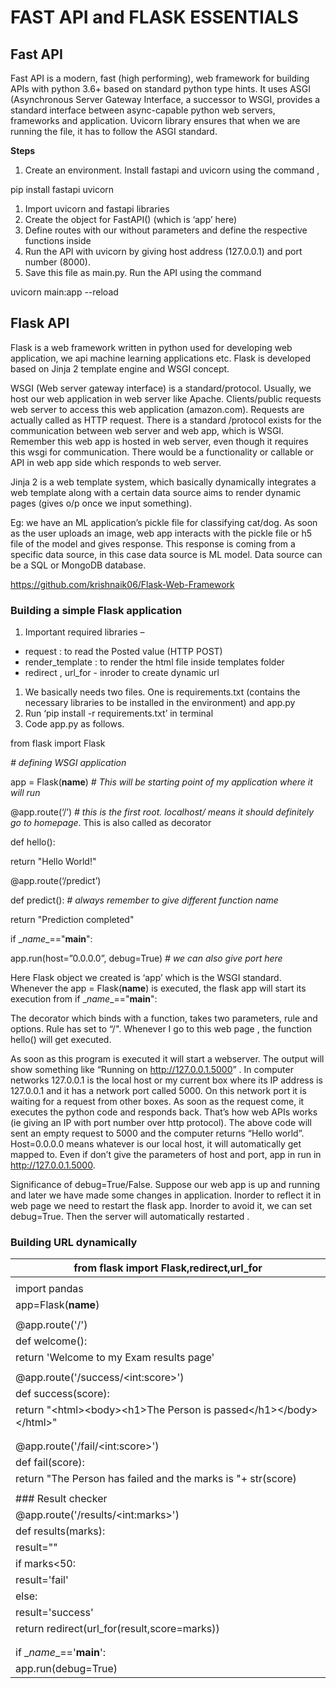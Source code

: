 # FAST API and FLASK ESSENTIALS

## Fast API

Fast API is a modern, fast (high performing), web framework for building APIs with python 3.6+ based on standard python type hints. It uses ASGI (Asynchronous Server Gateway Interface, a successor to WSGI, provides a standard interface between async-capable python web servers, frameworks and application. Uvicorn library ensures that when we are running the file, it has to follow the ASGI standard.

**Steps**

1.  Create an environment. Install fastapi and uvicorn using the command ,

pip install fastapi uvicorn

1.  Import uvicorn and fastapi libraries
2.  Create the object for FastAPI() (which is ‘app’ here)
3.  Define routes with our without parameters and define the respective functions inside
4.  Run the API with uvicorn by giving host address (127.0.0.1) and port number (8000).
5.  Save this file as main.py. Run the API using the command

uvicorn main:app --reload

## Flask API

Flask is a web framework written in python used for developing web application, we api machine learning applications etc. Flask is developed based on Jinja 2 template engine and WSGI concept.

WSGI (Web server gateway interface) is a standard/protocol. Usually, we host our web application in web server like Apache. Clients/public requests web server to access this web application (amazon.com). Requests are actually called as HTTP request. There is a standard /protocol exists for the communication between web server and web app, which is WSGI. Remember this web app is hosted in web server, even though it requires this wsgi for communication. There would be a functionality or callable or API in web app side which responds to web server.

Jinja 2 is a web template system, which basically dynamically integrates a web template along with a certain data source aims to render dynamic pages (gives o/p once we input something).

Eg: we have an ML application’s pickle file for classifying cat/dog. As soon as the user uploads an image, web app interacts with the pickle file or h5 file of the model and gives response. This response is coming from a specific data source, in this case data source is ML model. Data source can be a SQL or MongoDB database.

<https://github.com/krishnaik06/Flask-Web-Framework>

### Building a simple Flask application

1.  Important required libraries –
-   request : to read the Posted value (HTTP POST)
-   render_template : to render the html file inside templates folder
-   redirect , url_for - inroder to create dynamic url
1.  We basically needs two files. One is requirements.txt (contains the necessary libraries to be installed in the environment) and app.py
2.  Run ‘pip install -r requirements.txt’ in terminal
3.  Code app.py as follows.

from flask import Flask

*\# defining WSGI application*

app = Flask(**name**) *\# This will be starting point of my application where it will run*

@app.route(‘/’) *\# this is the first root. localhost/ means it should definitely go to homepage*. This is also called as decorator

def hello():

return "Hello World!"

@app.route(‘/predict’)

def predict(): *\# always remember to give different function name*

return "Prediction completed"

if \_*name*\_=="**main**":

app.run(host=”0.0.0.0”, debug=True) *\# we can also give port here*

Here Flask object we created is ‘app’ which is the WSGI standard. Whenever the app = Flask(**name**) is executed, the flask app will start its execution from if \_*name*\_=="**main**":

The decorator which binds with a function, takes two parameters, rule and options. Rule has set to “/". Whenever I go to this web page , the function hello() will get executed.

As soon as this program is executed it will start a webserver. The output will show something like “Running on <http://127.0.0.1.5000>” . In computer networks 127.0.0.1 is the local host or my current box where its IP address is 127.0.0.1 and it has a network port called 5000. On this network port it is waiting for a request from other boxes. As soon as the request come, it executes the python code and responds back. That’s how web APIs works (ie giving an IP with port number over http protocol). The above code will sent an empty request to 5000 and the computer returns “Hello world”. Host=0.0.0.0 means whatever is our local host, it will automatically get mapped to. Even if don’t give the parameters of host and port, app in run in <http://127.0.0.1.5000>.

Significance of debug=True/False. Suppose our web app is up and running and later we have made some changes in application. Inorder to reflect it in web page we need to restart the flask app. Inorder to avoid it, we can set debug=True. Then the server will automatically restarted .

### Building URL dynamically

| from flask import Flask,redirect,url_for                                     |
|------------------------------------------------------------------------------|
|                                                                              |
| import pandas                                                                |
| app=Flask(**name**)                                                          |
|                                                                              |
| @app.route('/')                                                              |
| def welcome():                                                               |
| return 'Welcome to my Exam results page'                                     |
|                                                                              |
| @app.route('/success/\<int:score\>')                                         |
| def success(score):                                                          |
| return "\<html\>\<body\>\<h1\>The Person is passed\</h1\>\</body\>\</html\>" |
|                                                                              |
|                                                                              |
| @app.route('/fail/\<int:score\>')                                            |
| def fail(score):                                                             |
| return "The Person has failed and the marks is "+ str(score)                 |
|                                                                              |
| \#\#\# Result checker                                                        |
| @app.route('/results/\<int:marks\>')                                         |
| def results(marks):                                                          |
| result=""                                                                    |
| if marks\<50:                                                                |
| result='fail'                                                                |
| else:                                                                        |
| result='success'                                                             |
| return redirect(url_for(result,score=marks))                                 |
|                                                                              |
|                                                                              |
| if \_*name*\_=='**main**':                                                   |
| app.run(debug=True)                                                          |
